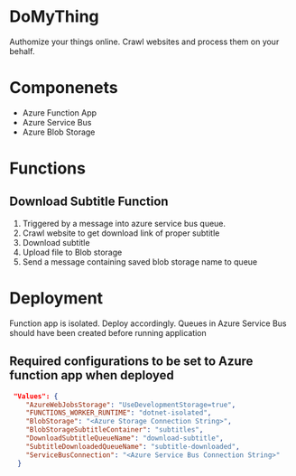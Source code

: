 # DoMyThing
Authomize your things online. Crawl websites and process them on your behalf.

# Componenets
- Azure Function App
- Azure Service Bus
- Azure Blob Storage

# Functions
## Download Subtitle Function
1. Triggered by a message into azure service bus queue. 
2. Crawl website to get download link of proper subtitle
3. Download subtitle
4. Upload file to Blob storage
5. Send a message containing saved blob storage name to queue


# Deployment

Function app is isolated. Deploy accordingly. 
Queues in Azure Service Bus should have been created before running application

## Required configurations to be set to Azure function app when deployed
```json
 "Values": {
    "AzureWebJobsStorage": "UseDevelopmentStorage=true",
    "FUNCTIONS_WORKER_RUNTIME": "dotnet-isolated",
    "BlobStorage": "<Azure Storage Connection String>",
    "BlobStorageSubtitleContainer": "subtitles",
    "DownloadSubtitleQueueName": "download-subtitle",
    "SubtitleDownloadedQueueName": "subtitle-downloaded",
    "ServiceBusConnection": "<Azure Service Bus Connection String>"
  }
```